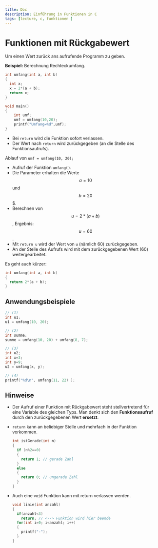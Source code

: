 ```yaml
---
title: Doc
description: Einführung in Funktionen in C
tags: [lecture, c, funktionen ]
---
```


<script src="https://cdn.mathjax.org/mathjax/latest/MathJax.js?config=TeX-AMS-MML_HTMLorMML" type="text/javascript"></script>

# Funktionen mit Rückgabewert

Um einen Wert zurück ans aufrufende Programm zu geben.

**Beispiel:** Berechnung Rechteckumfang. 

```c
int umfang(int a, int b)
{
  int x;
  x = 2*(a + b);
  return x;
}
```

```c
void main()
{
    int umf;
    umf = umfang(10,20);
    printf("Umfang=%d",umf);
}
```

- Bei `return` wird die Funktion sofort verlassen.
- Der Wert nach `return` wird zurückgegeben (an die Stelle des Funktionsaufrufs). 


Ablauf von `umf = umfang(10, 20);`


- Aufruf der Funktion `umfang()`.
- Die Parameter erhalten die Werte $$a=10$$ und $$b=20$$$. 
- Berechnen von $$u = 2*(a + b)$$, Ergebnis: $$u=60$$. 
- Mit `return u` wird der Wert von `u`  (nämlich 60) zurückgegeben.
- An der Stelle des Aufrufs wird mit dem zurückgegebenen Wert (60) weitergearbeitet.

Es geht auch kürzer:

```c
int umfang(int a, int b)
{
  return 2*(a + b);
}
```



## Anwendungsbeispiele

```c
// (1)
int u1;
u1 = umfang(10, 20);

// (2)
int summe;
summe = umfang(10, 20) + umfang(8, 7);

// (3)
int u2;
int x=3;
int y=9;
u2 = umfang(x, y);

// (4)
printf("%d\n", umfang(11, 22) );
```



## Hinweise

- Der Aufruf einer Funktion mit Rückgabewert steht stellvertretend für eine Variable des gleichen Typs.
  Man denkt sich den **Funktionsaufruf** durch den zurückgegebenen Wert **ersetzt**.
  
- `return` kann an beliebiger Stelle und mehrfach in der Funktion vorkommen.

  ```c
  int istGerade(int n)
  {
    if (n%2==0)
    {
      return 1; // gerade Zahl
    }
    else
    {
      return 0; // ungerade Zahl
    }
  }
  ```

- Auch eine `void` Funktion kann mit return verlassen werden.

  ```c
  void linie(int anzahl)
  {
    if(anzahl<3)
      return; // <--> Funktion wird hier beende
    for(int i=0; i<anzahl; i++)
    {
      printf("-");
    }
  }
  ```

  


















